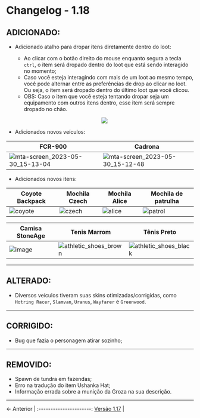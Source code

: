 # Changelog - 1.18

## **ADICIONADO**:
- Adicionado atalho para dropar itens diretamente dentro do loot:
  - Ao clicar com o botão direito do mouse enquanto segura a tecla `ctrl`, o item será dropado dentro do loot que está sendo interagido no momento;
  - Caso você esteja interagindo com mais de um loot ao mesmo tempo, você pode alternar entre as preferências de drop ao clicar no loot. Ou seja, o item será dropado dentro do último loot que você clicou. 
  - OBS: Caso o item que você esteja tentando dropar seja um equipamento com outros itens dentro, esse item será sempre dropado no chão.
  
  <p align="center">
    <img src="https://github.com/StoneAgeMTA/dayz-releases/assets/89032856/c19d714a-a646-4fb7-bc51-79dbb645e8b0" />
  </p>
- Adicionados novos veículos:
  
| FCR-900 | Cadrona |
|------------------|-----------------|
| ![mta-screen_2023-05-30_15-13-04](https://github.com/StoneAgeMTA/dayz-releases/assets/89032856/382e9086-38a3-4694-b6e6-750df9023430)| ![mta-screen_2023-05-30_15-12-48](https://github.com/StoneAgeMTA/dayz-releases/assets/89032856/13fe76be-5948-4dee-93b5-47d2c80a7598)

- Adicionados novos itens:
  
| Coyote Backpack | Mochila Czech | Mochila Alice | Mochila de patrulha
|------------------|-----------------|-----------------|-----------------|
| ![coyote](https://github.com/StoneAgeMTA/dayz-releases/assets/89032856/32373f63-f0d3-4a25-a2f7-1c48d4f30af2) | ![czech](https://github.com/StoneAgeMTA/dayz-releases/assets/89032856/93a666bb-02e4-4f57-b08b-2dbdc51dd894)  | ![alice](https://github.com/StoneAgeMTA/dayz-releases/assets/89032856/294b666a-d730-4e90-8d50-1d225d8783cd) | ![patrol](https://github.com/StoneAgeMTA/dayz-releases/assets/89032856/2448508f-c7df-4123-acc9-021b5f50d18b)

  
|  Camisa StoneAge | Tenis Marrom | Tênis Preto
|-----------------|-----------------|-----------------|
| ![image](https://github.com/StoneAgeMTA/dayz-releases/assets/89032856/a459485c-d20e-4496-b045-49f86a17d733)  |![athletic_shoes_brown](https://github.com/StoneAgeMTA/dayz-releases/assets/89032856/10e6480d-7358-46c8-af10-87f93757cd9e)| ![athletic_shoes_black](https://github.com/StoneAgeMTA/dayz-releases/assets/89032856/926bd839-d489-4e44-8e8e-1edaffe43969)

---

## **ALTERADO**:
- Diversos veículos tiveram suas skins otimizadas/corrigidas, como `Hotring Racer`, `Slamvan`, `Uranus`, `Wayfarer` e `Greenwood`.
---

## **CORRIGIDO**:
- Bug que fazia o personagem atirar sozinho;

---

## **REMOVIDO**:
- Spawn de tundra em fazendas;
- Erro na tradução do item Ushanka Hat;
- Informação errada sobre a munição da Groza na sua descrição.

---

← Anterior             | 
:----------------------:
[Versão 1.17](https://stoneagemta.com/releases/dayz/1.17) |

